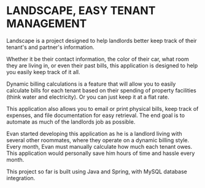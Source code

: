 <h1>LANDSCAPE, EASY TENANT MANAGEMENT</h1>

Landscape is a project designed to help landlords better keep track of their tenant's and partner's information.

Whether it be their contact information, the color of their car, what room they are living in, or even their past bills, this application is designed to help you easily keep track of it all.

Dynamic billing calculations is a feature that will allow you to easily calculate bills for each tenant based on their spending of property facilities (think water and electricity). Or you can just keep it at a flat rate.

This application also allows you to email or print physical bills, keep track of expenses, and file documentation for easy retrieval. The end goal is to automate as much of the landlords job as possible.

Evan started developing this application as he is a landlord living with several other roommates, where they operate on a dynamic billing style. Every month, Evan must manually calculate how much each tenant owes. This application would personally save him hours of time and hassle every month.

This project so far is built using Java and Spring, with MySQL database integration.
